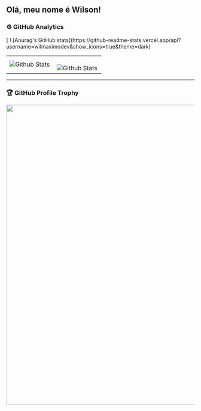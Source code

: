 ## Olá, meu nome é Wilson!

### ⚙️ GitHub Analytics

<table>
   [ ! [Anurag's GitHub stats](https://github-readme-stats.vercel.app/api?username=wilmaximodev&show_icons=true&theme=dark)
      <tr>
    <td>
      <img
        align="left"
        src="https://github-readme-stats.vercel.app/api/top-langs/?username=wilmaximodev&theme=dark&hide_border=false&include_all_commits=true&count_private=true&layout=compact"
        alt="Github Stats"
      />
    </td>
    <td>
      <br />
      <img
        align="left"
        src="https://github-readme-streak-stats.herokuapp.com/?user=wilmaximodev&theme=dark&hide_border=false"
        alt="Github Stats"
      />
    </td>
  </tr>
</table>

--- 


### 🏆 GitHub Profile Trophy

<p align="center">
  <a
    href="https://github.com/ryo-ma/github-profile-trophy"
    title="repositório de troféus"
  >
    <img
      width="800"
      src="https://github-profile-trophy.vercel.app/?username=wilmaximodev&column=8&theme=darkhub&no-frame=true&no-bg=true"
    />
  </a>
</p>
